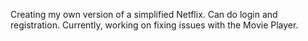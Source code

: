 Creating my own version of a simplified Netflix. Can do login and registration. Currently, working on fixing issues with the Movie Player.
